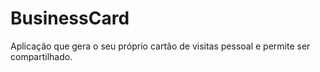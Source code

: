# BusinessCard
Aplicação que gera o seu próprio cartão de visitas pessoal e permite ser compartilhado.
